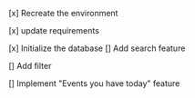 [x] Recreate the environment

[x] update requirements

[x] Initialize the database
[] Add search feature

[] Add filter

[] Implement "Events you have today" feature
